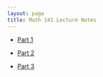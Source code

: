 ```yaml
---
layout: page
title: Math 141 Lecture Notes
---
```


* [Part 1](/teaching/141-sum15/lecnote1.pdf)

* [Part 2](/teaching/141-sum15/lecnote2.pdf)

* [Part 3](/teaching/141-sum15/lecnote3.pdf)
